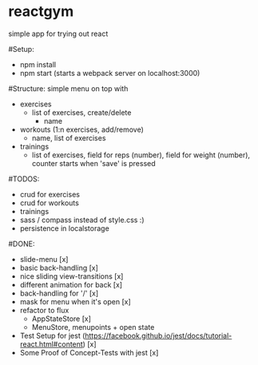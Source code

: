 reactgym
========

simple app for trying out react

#Setup:
* npm install
* npm start (starts a webpack server on localhost:3000)

#Structure:
simple menu on top with
* exercises
    * list of exercises, create/delete
        * name
* workouts (1:n exercises, add/remove)
    * name, list of exercises
* trainings
    * list of exercises, field for reps (number), field for weight (number), counter starts when 'save' is pressed

#TODOS:
* crud for exercises
* crud for workouts
* trainings
* sass / compass instead of style.css :)
* persistence in localstorage

#DONE:
* slide-menu [x]
* basic back-handling [x]
* nice sliding view-transitions [x]
* different animation for back [x]
* back-handling for '/' [x]
* mask for menu when it's open [x]
* refactor to flux
    * AppStateStore [x]
    * MenuStore, menupoints + open state
* Test Setup for jest (https://facebook.github.io/jest/docs/tutorial-react.html#content) [x]
* Some Proof of Concept-Tests with jest [x]
